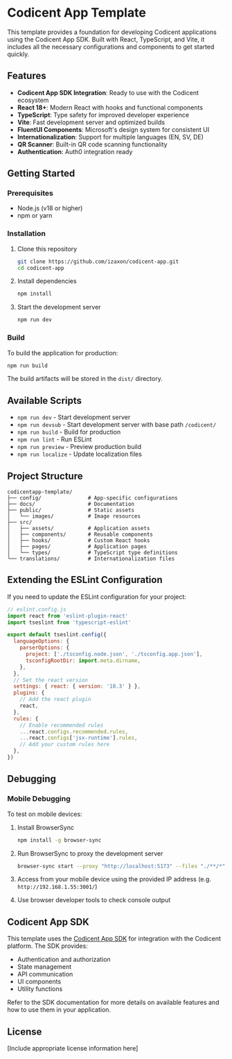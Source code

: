 # Codicent App Template

This template provides a foundation for developing Codicent applications using the Codicent App SDK. Built with React, TypeScript, and Vite, it includes all the necessary configurations and components to get started quickly.

## Features

- **Codicent App SDK Integration**: Ready to use with the Codicent ecosystem
- **React 18+**: Modern React with hooks and functional components
- **TypeScript**: Type safety for improved developer experience
- **Vite**: Fast development server and optimized builds
- **FluentUI Components**: Microsoft's design system for consistent UI
- **Internationalization**: Support for multiple languages (EN, SV, DE)
- **QR Scanner**: Built-in QR code scanning functionality
- **Authentication**: Auth0 integration ready

## Getting Started

### Prerequisites

- Node.js (v18 or higher)
- npm or yarn

### Installation

1. Clone this repository
   ```bash
   git clone https://github.com/izaxon/codicent-app.git
   cd codicent-app
   ```

2. Install dependencies
   ```bash
   npm install
   ```
   
3. Start the development server
   ```bash
   npm run dev
   ```

### Build

To build the application for production:

```bash
npm run build
```

The build artifacts will be stored in the `dist/` directory.

## Available Scripts

- `npm run dev` - Start development server
- `npm run devsub` - Start development server with base path `/codicent/`
- `npm run build` - Build for production
- `npm run lint` - Run ESLint
- `npm run preview` - Preview production build
- `npm run localize` - Update localization files

## Project Structure

```
codicentapp-template/
├── config/               # App-specific configurations
├── docs/                 # Documentation
├── public/               # Static assets
│   └── images/           # Image resources
├── src/
│   ├── assets/           # Application assets
│   ├── components/       # Reusable components
│   ├── hooks/            # Custom React hooks
│   ├── pages/            # Application pages
│   └── types/            # TypeScript type definitions
└── translations/         # Internationalization files
```

## Extending the ESLint Configuration

If you need to update the ESLint configuration for your project:

```js
// eslint.config.js
import react from 'eslint-plugin-react'
import tseslint from 'typescript-eslint'

export default tseslint.config({
  languageOptions: {
    parserOptions: {
      project: ['./tsconfig.node.json', './tsconfig.app.json'],
      tsconfigRootDir: import.meta.dirname,
    },
  },
  // Set the react version
  settings: { react: { version: '18.3' } },
  plugins: {
    // Add the react plugin
    react,
  },
  rules: {
    // Enable recommended rules
    ...react.configs.recommended.rules,
    ...react.configs['jsx-runtime'].rules,
    // Add your custom rules here
  },
})
```

## Debugging

### Mobile Debugging

To test on mobile devices:

1. Install BrowserSync
   ```bash
   npm install -g browser-sync
   ```

2. Run BrowserSync to proxy the development server
   ```bash
   browser-sync start --proxy "http://localhost:5173" --files "./**/*"
   ```

3. Access from your mobile device using the provided IP address (e.g. `http://192.168.1.55:3001/`)

4. Use browser developer tools to check console output

## Codicent App SDK

This template uses the [Codicent App SDK](https://github.com/izaxon/codicent-app-sdk) for integration with the Codicent platform. The SDK provides:

- Authentication and authorization
- State management
- API communication
- UI components
- Utility functions

Refer to the SDK documentation for more details on available features and how to use them in your application.

## License

[Include appropriate license information here]




